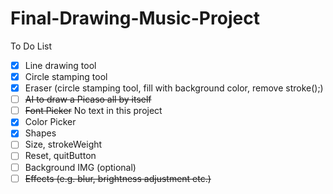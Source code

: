 # Final-Drawing-Music-Project

To Do List
- [x] Line drawing tool
- [x] Circle stamping tool
- [x] Eraser (circle stamping tool, fill with background color, remove stroke();)
- [ ] <del>AI to draw a Picaso all by itself</del>
- [ ] <del>Font Picker</del> No text in this project
- [x] Color Picker
- [x] Shapes
- [ ] Size, strokeWeight
- [ ] Reset, quitButton
- [ ] Background IMG (optional)
- [ ] <del>Effects (e.g. blur, brightness adjustment etc.)</del>
